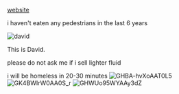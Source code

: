 [website](https://zytris.dev/)

i haven't eaten any pedestrians in the last 6 years

![david](https://github.com/snvyv/snvyv/assets/47720197/00c2f53f-8bf5-4921-b649-ad9d981990eb)

This is David.

please do not ask me if i sell lighter fluid

i will be homeless in 20-30 minutes
![GHBA-hvXoAAT0L5](https://github.com/snvyv/snvyv/assets/47720197/d55f3f6d-5f90-4265-ab3b-1873597eb08a)
![GK4BWIrW0AA0S_r](https://github.com/snvyv/snvyv/assets/47720197/90ee1962-ed2e-449b-87ca-f54aa69af1aa)
![GHWUo95WYAAy3dZ](https://github.com/snvyv/snvyv/assets/47720197/9e5a375c-57ff-44ff-8272-4dad3a7cc865)
